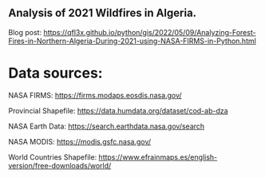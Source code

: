 ## Analysis of 2021 Wildfires in Algeria.

Blog post: https://qfl3x.github.io/python/gis/2022/05/09/Analyzing-Forest-Fires-in-Northern-Algeria-During-2021-using-NASA-FIRMS-in-Python.html

# Data sources:

NASA FIRMS: https://firms.modaps.eosdis.nasa.gov/

Provincial Shapefile: https://data.humdata.org/dataset/cod-ab-dza

NASA Earth Data: https://search.earthdata.nasa.gov/search

NASA MODIS: https://modis.gsfc.nasa.gov/

World Countries Shapefile: https://www.efrainmaps.es/english-version/free-downloads/world/

